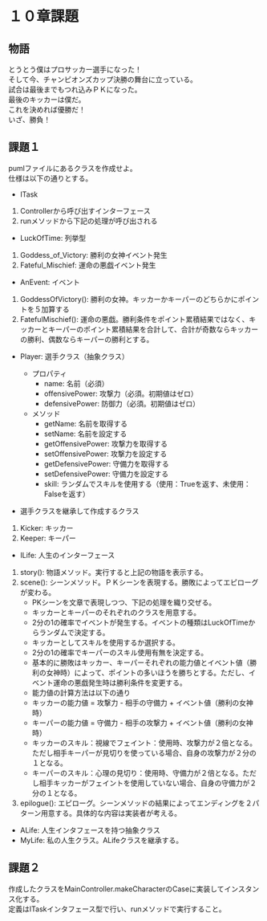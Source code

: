 # １０章課題
## 物語
とうとう僕はプロサッカー選手になった！  
そして今、チャンピオンズカップ決勝の舞台に立っている。  
試合は最後までもつれ込みＰＫになった。  
最後のキッカーは僕だ。  
これを決めれば優勝だ！  
いざ、勝負！  

## 課題１
pumlファイルにあるクラスを作成せよ。  
仕様は以下の通りとする。
* ITask
1. Controllerから呼び出すインターフェース
2. runメソッドから下記の処理が呼び出される  
* LuckOfTime: 列挙型
1. Goddess_of_Victory: 勝利の女神イベント発生
2. Fateful_Mischief: 運命の悪戯イベント発生
* AnEvent: イベント
1. GoddessOfVictory(): 勝利の女神。キッカーかキーパーのどちらかにポイントを５加算する
2. FatefulMischief(): 運命の悪戯。勝利条件をポイント累積結果ではなく、キッカーとキーパーのポイント累積結果を合計して、合計が奇数ならキッカーの勝利、偶数ならキーパーの勝利とする。
* Player: 選手クラス（抽象クラス）
    * プロパティ
        * name: 名前（必須）
        * offensivePower: 攻撃力（必須。初期値はゼロ） 
        * defensivePower: 防御力（必須。初期値はゼロ）
    * メソッド
        * getName: 名前を取得する
        * setName: 名前を設定する
        * getOffensivePower: 攻撃力を取得する
        * setOffensivePower: 攻撃力を設定する
        * getDefensivePower: 守備力を取得する
        * setDefensivePower: 守備力を設定する
        * skill: ランダムでスキルを使用する（使用：Trueを返す、未使用：Falseを返す）

* 選手クラスを継承して作成するクラス
1. Kicker: キッカー
2. Keeper: キーパー
* ILife: 人生のインターフェース
1. story(): 物語メソッド。実行すると上記の物語を表示する。
2. scene(): シーンメソッド。ＰＫシーンを表現する。勝敗によってエピローグが変わる。
    * PKシーンを文章で表現しつつ、下記の処理を織り交ぜる。
    * キッカーとキーパーのそれぞれのクラスを用意する。
    * 2分の1の確率でイベントが発生する。イベントの種類はLuckOfTimeからランダムで決定する。
    * キッカーとしてスキルを使用するか選択する。
    * 2分の1の確率でキーパーのスキル使用有無を決定する。
    * 基本的に勝敗はキッカー、キーパーそれぞれの能力値とイベント値（勝利の女神時）によって、ポイントの多いほうを勝ちとする。ただし、イベント運命の悪戯発生時は勝利条件を変更する。
    * 能力値の計算方法は以下の通り
    * キッカーの能力値 = 攻撃力 - 相手の守備力 + イベント値（勝利の女神時）
    * キーパーの能力値 = 守備力 - 相手の攻撃力 + イベント値（勝利の女神時）
    * キッカーのスキル：視線でフェイント：使用時、攻撃力が２倍となる。ただし相手キーパーが見切りを使っている場合、自身の攻撃力が２分の１となる。
    * キーパーのスキル：心理の見切り：使用時、守備力が２倍となる。ただし相手キッカーがフェイントを使用していない場合、自身の守備力が２分の１となる。
3. epilogue(): エピローグ。シーンメソッドの結果によってエンディングを２パターン用意する。具体的な内容は実装者が考える。 
* ALife: 人生インタフェースを持つ抽象クラス
* MyLife: 私の人生クラス。ALifeクラスを継承する。 

## 課題２
作成したクラスをMainController.makeCharacterのCaseに実装してインスタンス化する。  
定義はITaskインタフェース型で行い、runメソッドで実行すること。  

